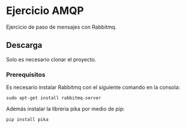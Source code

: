 # Ejercicio AMQP

Ejercicio de paso de mensajes con Rabbitmq.

## Descarga

Solo es necesario clonar el proyecto.

### Prerequisitos

Es necesario instalar Rabbitmq con el siguiente comando en la consola:

```
sudo apt-get install rabbitmq-server
```
Además instalar la libreria pika por medio de pip:

```
pip install pika
```
